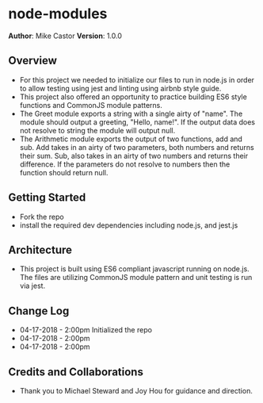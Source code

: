# node-modules
**Author**: Mike Castor
**Version**: 1.0.0 

## Overview
- For this project we needed to initialize our files to run in node.js in order to allow testing using jest and linting using airbnb style guide.
- This project also offered an opportunity to practice building ES6 style functions and CommonJS module patterns.
- The Greet module exports a string with a single airty of "name".  The module should output a greeting, "Hello, name!".  If the output data does not resolve to string the module will output null.
- The Arithmetic module exports the output of two functions, add and sub.  Add takes in an airty of two parameters, both numbers and returns their sum.  Sub, also takes in an airty of two numbers and returns their difference.  If the parameters do not resolve to numbers then the function should return null.

## Getting Started
- Fork the repo
- install the required dev dependencies including node.js, and jest.js

## Architecture
- This project is built using ES6 compliant javascript running on node.js.  The files are utilizing CommonJS module pattern and unit testing is run via jest.
## Change Log
- 04-17-2018 - 2:00pm Initialized the repo
- 04-17-2018 - 2:00pm
- 04-17-2018 - 2:00pm  

## Credits and Collaborations
- Thank you to Michael Steward and Joy Hou for guidance and direction.